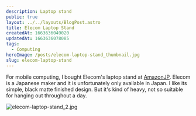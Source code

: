 ```yaml
---
description: Laptop stand
public: true
layout: ../../layouts/BlogPost.astro
title: Elecom Laptop Stand
createdAt: 1663636049020
updatedAt: 1663636078085
tags:
  - Computing
heroImage: /posts/elecom-laptop-stand_thumbnail.jpg
slug: elecom-laptop-stand
---
```




For mobile computing, I bought Elecom's laptop stand at [AmazonJP](https://amzn.to/3QBpHEz). Elecom is a Japanese maker and it is unfortunately only available in Japan. I like its simple, black matte finished design. But it's kind of heavy, not so suitable for hanging out throughout a day.

![elecom-laptop-stand_2.jpg](/posts/elecom-laptop-stand_elecom-laptop-stand-2-jpg.jpg)
